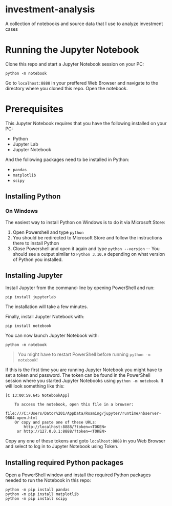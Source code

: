 # investment-analysis
A collection of notebooks and source data that I use to analyze investment cases

# Running the Jupyter Notebook
Clone this repo and start a Jupyter Notebook session on your PC:

```
python -m notebook
```

Go to `localhost:8888` in your preffered Web Browser and navigate to the directory where you cloned this repo.
Open the notebook.

# Prerequisites
This Jupyter Notebook requires that you have the following installed on your PC:

- Python
- Jupyter Lab
- Jupyter Notebook

And the following packages need to be installed in Python:
- `pandas`
- `matplotlib`
- `scipy`

## Installing Python
### On Windows
The easiest way to install Python on Windows is to do it via Microsoft Store:
1. Open Powershell and type `python`
2. You should be redirected to Microsoft Store and follow the instructions there to install Python
3. Close Powershell and open it again and type `python --version` -- You should see a output similar to `Python 3.10.9` depending on what version of Python you installed.

## Installing Jupyter
Install Jupyter from the command-line by opening PowerShell and run:

```
pip install jupyterlab
```

The installation will take a few minutes.

Finally, install Jupyter Notebook with:

```
pip install notebook
```

You can now launch Jupyter Notebook with:

```
python -m notebook
```

> You might have to restart PowerShell before running `python -m notebook`!

If this is the first time you are running Jupyter Notebook you might have to set a token and password. The token can be found in the PowerShell session where you started Jupyter Notebooks using `python -m notebook`. It will look something like this:

```
[C 13:00:59.645 NotebookApp]

    To access the notebook, open this file in a browser:
        file:///C:/Users/Dator%201/AppData/Roaming/jupyter/runtime/nbserver-9804-open.html
    Or copy and paste one of these URLs:
        http://localhost:8888/?token=<TOKEN>
     or http://127.0.0.1:8888/?token=<TOKEN>
```

Copy any one of these tokens and goto `localhost:8888` in you Web Browser and select to log in to Jupyter Notebook using Token.

## Installing required Python packages
Open a PowerShell window and install the required Python packages needed to run the Notebook in this repo:

```
python -m pip install pandas
python -m pip install matplotlib
python -m pip install scipy
```